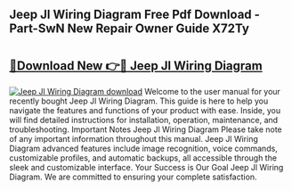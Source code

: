 ## Jeep Jl Wiring Diagram Free Pdf Download - Part-SwN New Repair Owner Guide X72Ty

# <h2><a href="http://dfj9xdz.blite.top/?on=Jeep+Jl+Wiring+Diagram">🔗Download New 👉🔴 Jeep Jl Wiring Diagram</a></h2>

[![Jeep Jl Wiring Diagram download](https://i.imgur.com/lujVjoI.png)](http://dfj9xdz.blite.top/?on=Jeep+Jl+Wiring+Diagram)
Welcome to the user manual for your recently bought Jeep Jl Wiring Diagram. This guide is here to help you navigate the features and functions of your product with ease. Inside, you will find detailed instructions for installation, operation, maintenance, and troubleshooting. Important Notes Jeep Jl Wiring Diagram Please take note of any important information throughout this manual. Jeep Jl Wiring Diagram advanced features include image recognition, voice commands, customizable profiles, and automatic backups, all accessible through the sleek and customizable interface. Your Success is Our Goal Jeep Jl Wiring Diagram. We are committed to ensuring your complete satisfaction.
